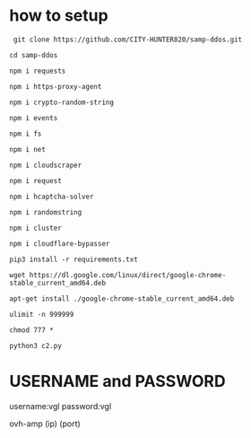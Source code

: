  # how to setup
 
`` git clone https://github.com/CITY-HUNTER820/samp-ddos.git``


``cd samp-ddos ``


``npm i requests``


``npm i https-proxy-agent``


``npm i crypto-random-string``


``npm i events``


``npm i fs``


``npm i net``


``npm i cloudscraper``


``npm i request``


``npm i hcaptcha-solver``


``npm i randomstring``


``npm i cluster``


``npm i cloudflare-bypasser``


``pip3 install -r requirements.txt``


``wget https://dl.google.com/linux/direct/google-chrome-stable_current_amd64.deb``


``apt-get install ./google-chrome-stable_current_amd64.deb``


``ulimit -n 999999``


``chmod 777 *``


``python3 c2.py``
 
 # USERNAME and PASSWORD
 username:vgl
 password:vgl


ovh-amp (ip) (port)
